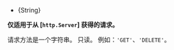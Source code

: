 <!-- YAML
added: v0.1.1
-->

* {String}

**仅适用于从 [`http.Server`] 获得的请求。**

请求方法是一个字符串。
只读。
例如：`'GET'`、`'DELETE'`。

